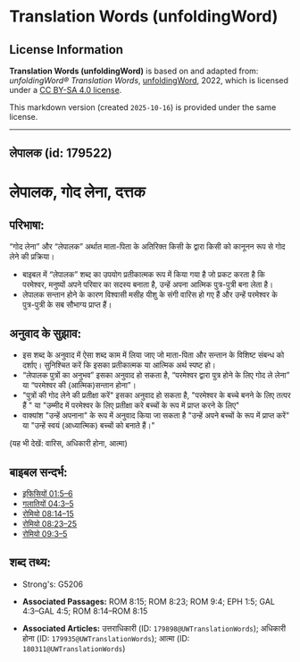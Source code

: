# Translation Words (unfoldingWord)

## License Information

**Translation Words (unfoldingWord)** is based on and adapted from: _unfoldingWord® Translation Words_, [unfoldingWord](https://unfoldingword.org/utw), 2022, which is licensed under a [CC BY-SA 4.0 license](https://creativecommons.org/licenses/by-sa/4.0/legalcode.en).

This markdown version (created `2025-10-16`) is provided under the same license.



--------------------------------

## लेपालक (id: 179522)

लेपालक, गोद लेना, दत्तक
=======================

परिभाषा:
--------

“गोद लेना” और “लेपालक” अर्थात माता\-पिता के अतिरिक्त किसी के द्वारा किसी को कानूनन रूप से गोद लेने की प्रक्रिया।

* बाइबल में “लेपालक” शब्द का उपयोग प्रतीकात्मक रूप में किया गया है जो प्रकट करता है कि परमेश्वर, मनुष्यों अपने परिवार का सदस्य बनाता है, उन्हें अपना आत्मिक पुत्र\-पुत्री बना लेता है।
* लेपालक सन्तान होने के कारण विश्वासी मसीह यीशु के संगी वारिस हो गए हैं और उन्हें परमेश्वर के पुत्र\-पुत्री के सब सौभाग्य प्राप्त हैं।

अनुवाद के सुझाव:
----------------

* इस शब्द के अनुवाद में ऐसा शब्द काम में लिया जाए जो माता\-पिता और सन्तान के विशिष्ट संबन्ध को दर्शाए। सुनिश्चित करें कि इसका प्रतीकात्मक या आत्मिक अर्थ स्पष्ट हो।
* “लेपालक पुत्रों का अनुभव” इसका अनुवाद हो सकता है, “परमेश्वर द्वारा पुत्र होने के लिए गोद ले लेना” या “परमेश्वर की (आत्मिक)सन्तान होना”।
* "पुत्रों की गोद लेने की प्रतीक्षा करें" इसका अनुवाद हो सकता है, "परमेश्वर के बच्चे बनने के लिए तत्पर हैं " या "उम्मीद में परमेश्वर के लिए प्रतीक्षा करे बच्चों के रूप में प्राप्त करने के लिए"
* वाक्यांश "उन्हें अपनाना" के रूप में अनुवाद किया जा सकता है "उन्हें अपने बच्चों के रूप में प्राप्त करें" या "उन्हें स्वयं (आध्यात्मिक) बच्चों को बनाते हैं।"

(यह भी देखें: वारिस, अधिकारी होना, आत्मा)

बाइबल सन्दर्भ:
--------------

* [इफिसियों 01:5–6](https://ref.ly/Eph1:5-Eph1:6)
* [गलातियों 04:3–5](https://ref.ly/Gal4:3-Gal4:5)
* [रोमियो 08:14–15](https://ref.ly/Rom8:14-Rom8:15)
* [रोमियो 08:23–25](https://ref.ly/Rom8:23-Rom8:25)
* [रोमियो 09:3–5](https://ref.ly/Rom9:3-Rom9:5)

शब्द तथ्य:
----------

* Strong's: G5206

* **Associated Passages:** ROM 8:15; ROM 8:23; ROM 9:4; EPH 1:5; GAL 4:3–GAL 4:5; ROM 8:14–ROM 8:15
* **Associated Articles:** उत्तराधिकारी (ID: `179898@UWTranslationWords`); अधिकारी होना (ID: `179935@UWTranslationWords`); आत्मा (ID: `180311@UWTranslationWords`)


